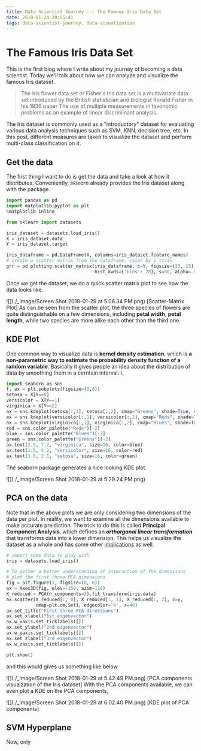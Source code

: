 ```yaml
---
title: Data Scientist Journey --- The Famous Iris Data Set
date: 2018-01-24 20:55:41
tags: data-scientist-journey, data-visualization
---
```

# The Famous Iris Data Set
This is the first blog where I write about my journey of becoming a data scientist. Today we'll talk about how we can analyze and visualize the famous Iris dataset.

> The Iris flower data set or Fisher's Iris data set is a multivariate data set introduced by the British statistician and biologist Ronald Fisher in his 1936 paper The use of multiple measurements in taxonomic problems as an example of linear discriminant analysis.

The Iris dataset is commonly used as a "introductory" dataset for evaluating various data analysis techniques such as SVM, KNN, decision tree, etc. In this post, different measures are taken to visualize the dataset and perform multi-class classification on it.

## Get the data
The first thing I want to do is get the data and take a look at how it distributes. Conveniently, *sklearn* already provides the Iris dataset along with the package.
```python
import pandas as pd
import matplotlib.pyplot as plt
%matplotlib inline

from sklearn import datasets

iris_dataset = datasets.load_iris()
X = iris_dataset.data
Y = iris_dataset.target

iris_dataframe = pd.DataFrame(X, columns=iris_dataset.feature_names)
# create a scatter matrix from the dataframe, color by y_train
grr = pd.plotting.scatter_matrix(iris_dataframe, c=Y, figsize=(15, 15), marker='o',
                                 hist_kwds={'bins': 20}, s=60, alpha=.8)
```
Once we get the dataset, we do a quick scatter matrix plot to see how the data looks like.

![](./_image/Screen Shot 2018-01-29 at 5.06.34 PM.png)
[Scatter-Matrix Plot]
As can be seen from the scatter plot, the three species of flowers are quite distinguishable on a few dimensions, including **petal width**, **petal length**, while two species are more alike each other than the third one.

## KDE Plot
One common way to visualize data is **kernel density estimation**, which is **a non-parametric way to estimate the probability density function of a random variable**. Basically it gives people an idea about the distribution of data by smoothing them in a cerntain interval. \

```python
import seaborn as sns
f, ax = plt.subplots(figsize=(8,8))
setosa = X[Y==0]
versicolor = X[Y==1]
virginica = X[Y==2]
ax = sns.kdeplot(setosa[:,1], setosa[:,2], cmap="Greens", shade=True, shade_lowest=False)
ax = sns.kdeplot(versicolor[:,1], versicolor[:,2], cmap="Reds", shade=True, shade_lowest=False)
ax = sns.kdeplot(virginica[:,1], virginica[:,2], cmap="Blues", shade=True, shade_lowest=False)
red = sns.color_palette("Reds")[-2]
blue = sns.color_palette("Blues")[-2]
green = sns.color_palette("Greens")[-2]
ax.text(2.5, 7.2, "virginica", size=16, color=blue)
ax.text(1.5, 4.2, "versicolor", size=16, color=red)
ax.text(3.8, 2.1, "setosa", size=16, color=green)
```
The seaborn package generates a nice looking KDE plot.

![](./_image/Screen Shot 2018-01-29 at 5.29.24 PM.png)

## PCA on the data
Note that in the above plots we are only considering two dimensions of the data per plot. In reality, we want to examine all the dimensions available to make accurate preidiction. The trick to do this is called **Principal Component Analysis**, which defines an ***orthorgonal linear transformation*** that transforms data into a lower dimension. This helps us visualize the dataset as a whole and has some other [implications](https://en.wikipedia.org/wiki/Principal_component_analysis#First_component) as well.

```python
# import some data to play with
iris = datasets.load_iris()

# To getter a better understanding of interaction of the dimensions
# plot the first three PCA dimensions
fig = plt.figure(1, figsize=(8, 6))
ax = Axes3D(fig, elev=-150, azim=110)
X_reduced = PCA(n_components=3).fit_transform(iris.data)
ax.scatter(X_reduced[:, 0], X_reduced[:, 1], X_reduced[:, 2], c=y,
           cmap=plt.cm.Set1, edgecolor='k', s=40)
ax.set_title("First three PCA directions")
ax.set_xlabel("1st eigenvector")
ax.w_xaxis.set_ticklabels([])
ax.set_ylabel("2nd eigenvector")
ax.w_yaxis.set_ticklabels([])
ax.set_zlabel("3rd eigenvector")
ax.w_zaxis.set_ticklabels([])

plt.show()
```
and this would gives us something like below

![](./_image/Screen Shot 2018-01-29 at 5.42.49 PM.png)
[PCA components visualzation of the Iris dataset]
With the PCA components available, we can even plot a KDE on the PCA components, 
 
![](./_image/Screen Shot 2018-01-29 at 6.02.40 PM.png)
[KDE plot of PCA components]
## SVM Hyperplane
Now, only 